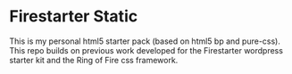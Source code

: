 # Firestarter Static
This is my personal html5 starter pack (based on html5 bp and pure-css). This repo builds on previous work developed for the Firestarter wordpress starter kit and the Ring of Fire css framework.
